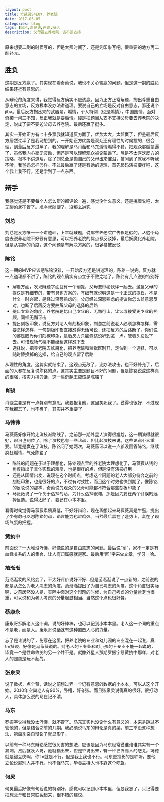 ```yaml
---
layout: post
title: 奇葩说S4E09, 养老院
date: 2017-05-05
categories: blog
tags: [综艺,奇葩说,评论,辩论]
description: 父母要去养老院，该不该支持
---
```


原来想要二刷的时候写的，但是太费时间了，还是凭印象写吧，很重要的地方再二刷补充。

## 胜负
这期是反方赢了。其实现在看奇葩说，我也不关心输赢的问题，但是这一期的胜负结果还挺有意思的。

从辩论的角度来讲，我觉得反方确实不应该赢。因为正方正常解题，掏出尊重自由意志的立场，反方根本没办法讲道理。要说自己的立场是反对自由意志，那还说个jiba。最后反方掏出来的武器是，煽情，个人特例（也是煽情），中国国情。面对奇袭一问三不知，反正我就是要煽情。硬是把题目从支不支持父母要去养老院的决定，说成了要不要送父母去养老院。最后还赢了挺多。

其实一开始正方有七十多票我就知道反方赢了，优势太大，太好赢了，但是最后反方居然过半了是我没想到的。一开始正方优势是观众还有理性的时候投的，很合理，到最后反方过半了，我的理解是马肖湉和马东煽情煽得不错，把观众都煽蒙逼了，虽然我内心毫无波动，但还是可以理解观众被说蒙逼了。我是不太喜欢反方的策略，根本不讲道理，除了刘总全是搬自己的父母出来催泪，被问到了就我不听我不听，我爸妈怎样怎样。不过最后赢了还是有她的道理，首先起码演技要好吧，这个我上我不行。还是学到了一点东西。

## 辩手
我感觉还是不要每个人怎么辩的都评论一遍，感觉没什么意义，还是挑着说吧，太无聊的就不管了。顺序就随便了，没那么讲究

### 刘总
刘总是反方唯一一个讲道理，上来就破题，说那些养老院广告都是假的，从这个角度去说养老院不好很有意思，可以把养老院的优点都反驳掉，最后妖魔化养老院。但是从实际的角度，这个问题是有解决方案的，很容易被反驳

### 陈铭
这一期的MVP应该是陈铭没错，一开始反方还是讲道理的，陈铭一说完，反方就一点道理都不讲了，陈铭的观点确实有点立于不败之地了。陈铭有几点说的特别好

* 解题方面，发现辩题字面就有一个前提，父母要带老伙伴一起去。这里父母的提议是有细节的，带有具体方案的，有细节就说明这是一个正式的提议，不是什么一时兴起，是经过深思熟虑的。父母经过深思熟虑的提议你怎么好意思反对，也断了后面反方要曲解父母的选择的后路
* 提出专业的角度，养老院是比自己专业的，无懈可击，让父母接受更专业的照顾，同样无懈可击
* 提出刻板印象，说反方对老人有刻板印象，刘总之前说老人必须怎样怎样，需要怎样怎样，一句刻板印象直接怼得无话可说，还把反方的后路断了，你们说的都是因为你们刻板印象，最后反方只能假装没听到这一点，硬着头皮说下去。可惜现场气氛不能继续这样怼下去
* 选择说，把养老院去妖魔化，把养老院和监狱区别开，定位到一个选择，可以随时替换掉的选择，给自己的观点留了后路

从理性的角度，这其实就结束了，这观点无敌了，没办法攻击，也不好补充了，后面的人都在反复说陈铭的点。这其实主要是题目不好的问题，但是陈铭说成这样真的很强，按实力排的话，这一届奇葩王应该是陈铭了

### 肖骁
肖骁主要是有一点特别有意思，我要报复他，这里笑死我了。说得也很好，不过现在我都忘了，也不想了，其实并不重要了

### 马薇薇
马薇薇好像开始走演技派路线了，之前那一期外星人演得很尴尬，这一期演得就很好，眼泪也到位了。除了演技也有一些论点，但比起演技来说，这些论点不太重要。毕竟是赢在了演技，陈铭问了她两次，马薇薇可以说一点都没回答陈铭，继续疯狂煽情，气死陈铭了

* 陈铭的问题在于过于理想化，陈铭观点里的养老院太理想化了，马薇薇从钱的角度指出了具体实现的难度，也是很好的点，但是没有演技好用
* 还是从国情出发，说现在这个时间点，考虑这个问题的老人大部分符合之前的刻板印象，也是很好的点，不过有时效性，而且这个时效也快到期了。像陈铭的反驳说的那样，奇葩说的观众的父母可能都不符合那些刻板印象了
* 马薇薇说了一个关于选择的话，为什么选择很难，那是因为要在两个错误的选择里选。说得太好了，要记在小本本里。

看得时候觉得马薇薇素质真低，不好好辩论，现在再想起来马薇薇真是牛逼，提出了少有的可以怼陈铭的点，语言能力也炒鸡强。当然最后赢在了造势上，赢在了现场气氛的把握。

### 黄执中
前面说了一大堆没听懂，好像说的是自由意志的问题。最后说“家”，家不一定是有血缘关系的人的集合，让人有归属感就是家。最后用“回”字来做文章，学习一哈。

### 范湉湉
范湉湉妆的风格变了，不太好评价说好不好...但是范湉湉说了一点新的，之前说的都是从怎么为老人考虑的角度，范湉湉提出了为自己考虑的角度。这个角度很实际啊，之前居然没人提，实际中面对这个辩题的时候，为自己考虑的分量肯定也很重，可以说和为老人考虑的分量起鼓相当。当然这个点也很好接。

### 蔡康永
康永哥拆解老人这个词，说的好棒棒，也可以记到小本本里。老人这一个词的重点不是老，而是人。康永哥说话就有这种直击人心的力量。

忘了是谁说的了，先写在这里，把养老院的专业和幼儿园的专业混在一起说，真tm扯淡。好像是马薇薇说的。对老人的不专业和对小孩的不专业不能一起说的，毕竟一个是性命攸关的另一个并不是。就像外星人那期罗振宇怼黄执中那样，对老人的照顾是玩不起的。

### 张泉灵
说了数据，点个赞，话说之前想过弄一个记有意思的数据的小本本，可以从这个开始。2030年空巢老人有90%，卧槽，好夸张。而且张泉灵说得真的很好，很打动人，具体怎么说的现在记不清。

### 马东
罗振宇说得我没太听懂，就不管了。马东其实也没说什么有意义的，本来是跳过不管他的，但是结合之前的几期，我必须说马东的辩论是真的菜，前三季没这种想法，第四季亲自辩论了就显形了。

以前有一种马东辩论感觉很厉害的想法，应该是因为马东经常说谁谁谁其实有一个漏洞，然后就没人说，他就指出来，但是不说出来，有一种世外高人的感觉。玛德就是键盘侠啊，你tm就是不行，但是我上我也不行。马东更擅长的是聆听，要他立论说服别人并不行。也不怪马东，毕竟主持人也不靠这个吃饭。

### 何炅
何炅最后好像有句话说的特别好，感觉可以记到小本本里，但是我忘了。只记得要把想父母和日常联系起来，很不错的建议。
